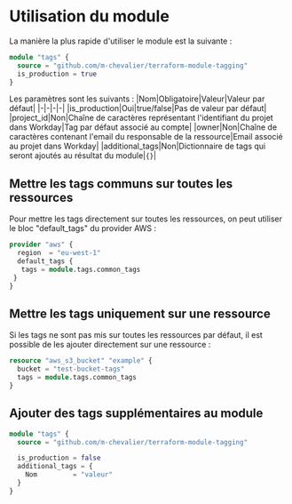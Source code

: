 # Utilisation du module

La manière la plus rapide d'utiliser le module est la suivante :

```tf
module "tags" {
  source = "github.com/m-chevalier/terraform-module-tagging"
  is_production = true 
}
```

Les paramètres sont les suivants :
|Nom|Obligatoire|Valeur|Valeur par défaut|
|-|-|-|-|
|is_production|Oui|true/false|Pas de valeur par défaut|
|project_id|Non|Chaîne de caractères représentant l'identifiant du projet dans Workday|Tag par défaut associé au compte|
|owner|Non|Chaîne de caractères contenant l'email du responsable de la ressource|Email associé au projet dans Workday|
|additional_tags|Non|Dictionnaire de tags qui seront ajoutés au résultat du module|`{}`|

## Mettre les tags communs sur toutes les ressources

Pour mettre les tags directement sur toutes les ressources, on peut utiliser le bloc "default_tags" du provider AWS :

```tf
provider "aws" {
  region  = "eu-west-1"
  default_tags {
   tags = module.tags.common_tags
 }
}
```

## Mettre les tags uniquement sur une ressource

Si les tags ne sont pas mis sur toutes les ressources par défaut, il est possible de les ajouter directement sur une ressource :

```tf
resource "aws_s3_bucket" "example" {
  bucket = "test-bucket-tags"
  tags = module.tags.common_tags
}
```

## Ajouter des tags supplémentaires au module

```tf
module "tags" {
  source = "github.com/m-chevalier/terraform-module-tagging"

  is_production = false
  additional_tags = {
    Nom         = "valeur"
  }
}
```
